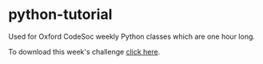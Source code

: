 # python-tutorial
Used for Oxford CodeSoc weekly Python classes which are one hour long.

To download this week's challenge [click here](https://onedrive.live.com/download?cid=409B943F3040E52C&resid=409B943F3040E52C%21121339&authkey=AP8E7M9P-GIJViQ).